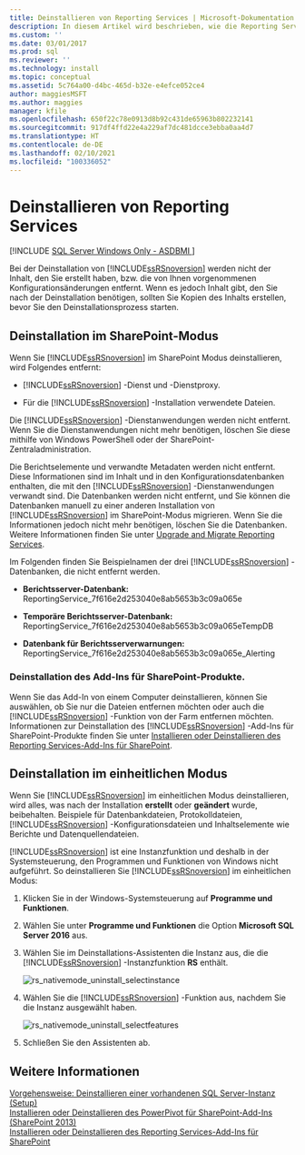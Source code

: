 ```yaml
---
title: Deinstallieren von Reporting Services | Microsoft-Dokumentation
description: In diesem Artikel wird beschrieben, wie die Reporting Services deinstalliert werden. Dabei werden Inhalte, die Sie erstellt haben, oder Konfigurationen, die Sie bearbeitet haben, jedoch nicht entfernt.
ms.custom: ''
ms.date: 03/01/2017
ms.prod: sql
ms.reviewer: ''
ms.technology: install
ms.topic: conceptual
ms.assetid: 5c764a00-d4bc-465d-b32e-e4efce052ce4
author: maggiesMSFT
ms.author: maggies
manager: kfile
ms.openlocfilehash: 650f22c78e0913d8b92c431de65963b802232141
ms.sourcegitcommit: 917df4ffd22e4a229af7dc481dcce3ebba0aa4d7
ms.translationtype: HT
ms.contentlocale: de-DE
ms.lasthandoff: 02/10/2021
ms.locfileid: "100336052"
---
```

# <a name="uninstall-reporting-services"></a>Deinstallieren von Reporting Services
[!INCLUDE [SQL Server Windows Only - ASDBMI ](../../includes/applies-to-version/sql-windows-only-asdbmi.md)]

  Bei der Deinstallation von [!INCLUDE[ssRSnoversion](../../includes/ssrsnoversion-md.md)] werden nicht der Inhalt, den Sie erstellt haben, bzw. die von Ihnen vorgenommenen Konfigurationsänderungen entfernt. Wenn es jedoch Inhalt gibt, den Sie nach der Deinstallation benötigen, sollten Sie Kopien des Inhalts erstellen, bevor Sie den Deinstallationsprozess starten.  
  
## <a name="uninstall-sharepoint-mode"></a>Deinstallation im SharePoint-Modus  
 Wenn Sie [!INCLUDE[ssRSnoversion](../../includes/ssrsnoversion-md.md)] im SharePoint Modus deinstallieren, wird Folgendes entfernt:  
  
-   [!INCLUDE[ssRSnoversion](../../includes/ssrsnoversion-md.md)] -Dienst und -Dienstproxy.  
  
-   Für die [!INCLUDE[ssRSnoversion](../../includes/ssrsnoversion-md.md)] -Installation verwendete Dateien.  
  
 Die [!INCLUDE[ssRSnoversion](../../includes/ssrsnoversion-md.md)] -Dienstanwendungen werden nicht entfernt. Wenn Sie die Dienstanwendungen nicht mehr benötigen, löschen Sie diese mithilfe von Windows PowerShell oder der SharePoint-Zentraladministration.  
  
 Die Berichtselemente und verwandte Metadaten werden nicht entfernt. Diese Informationen sind im Inhalt und in den Konfigurationsdatenbanken enthalten, die mit den [!INCLUDE[ssRSnoversion](../../includes/ssrsnoversion-md.md)] -Dienstanwendungen verwandt sind. Die Datenbanken werden nicht entfernt, und Sie können die Datenbanken manuell zu einer anderen Installation von [!INCLUDE[ssRSnoversion](../../includes/ssrsnoversion-md.md)] im SharePoint-Modus migrieren. Wenn Sie die Informationen jedoch nicht mehr benötigen, löschen Sie die Datenbanken. Weitere Informationen finden Sie unter [Upgrade and Migrate Reporting Services](../../reporting-services/install-windows/upgrade-and-migrate-reporting-services.md).  
  
 Im Folgenden finden Sie Beispielnamen der drei [!INCLUDE[ssRSnoversion](../../includes/ssrsnoversion-md.md)] -Datenbanken, die nicht entfernt werden.  
  
-   **Berichtsserver-Datenbank:** ReportingService_7f616e2d253040e8ab5653b3c09a065e  
  
-   **Temporäre Berichtsserver-Datenbank:** ReportingService_7f616e2d253040e8ab5653b3c09a065eTempDB  
  
-   **Datenbank für Berichtsserverwarnungen:** ReportingService_7f616e2d253040e8ab5653b3c09a065e_Alerting  
  
### <a name="uninstall-the-add-in-for-sharepoint-products"></a>Deinstallation des Add-Ins für SharePoint-Produkte.  
 Wenn Sie das Add-In von einem Computer deinstallieren, können Sie auswählen, ob Sie nur die Dateien entfernen möchten oder auch die [!INCLUDE[ssRSnoversion](../../includes/ssrsnoversion-md.md)] -Funktion von der Farm entfernen möchten. Informationen zur Deinstallation des [!INCLUDE[ssRSnoversion](../../includes/ssrsnoversion-md.md)] -Add-Ins für SharePoint-Produkte finden Sie unter [Installieren oder Deinstallieren des Reporting Services-Add-Ins für SharePoint](../../reporting-services/install-windows/install-or-uninstall-the-reporting-services-add-in-for-sharepoint.md).  
  
## <a name="uninstall-native-mode"></a>Deinstallation im einheitlichen Modus  
 Wenn Sie [!INCLUDE[ssRSnoversion](../../includes/ssrsnoversion-md.md)] im einheitlichen Modus deinstallieren, wird alles, was nach der Installation **erstellt** oder **geändert** wurde, beibehalten. Beispiele für Datenbankdateien, Protokolldateien, [!INCLUDE[ssRSnoversion](../../includes/ssrsnoversion-md.md)] -Konfigurationsdateien und Inhaltselemente wie Berichte und Datenquellendateien.  
  
 [!INCLUDE[ssRSnoversion](../../includes/ssrsnoversion-md.md)] ist eine Instanzfunktion und deshalb in der Systemsteuerung, den Programmen und Funktionen von Windows nicht aufgeführt. So deinstallieren Sie [!INCLUDE[ssRSnoversion](../../includes/ssrsnoversion-md.md)] im einheitlichen Modus:  
  
1.  Klicken Sie in der Windows-Systemsteuerung auf **Programme und Funktionen**.  
  
2.  Wählen Sie unter **Programme und Funktionen** die Option **Microsoft SQL Server 2016** aus.  
  
3.  Wählen Sie im Deinstallations-Assistenten die Instanz aus, die die [!INCLUDE[ssRSnoversion](../../includes/ssrsnoversion-md.md)] -Instanzfunktion **RS** enthält.  
  
     ![rs_nativemode_uninstall_selectinstance](../../sql-server/install/media/rs-nativemode-uninstall-selectinstance.gif "rs_nativemode_uninstall_selectinstance")  
  
4.  Wählen Sie die [!INCLUDE[ssRSnoversion](../../includes/ssrsnoversion-md.md)] -Funktion aus, nachdem Sie die Instanz ausgewählt haben.  
  
     ![rs_nativemode_uninstall_selectfeatures](../../sql-server/install/media/rs-nativemode-uninstall-selectfeatures.gif "rs_nativemode_uninstall_selectfeatures")  
  
5.  Schließen Sie den Assistenten ab.  
  
## <a name="see-also"></a>Weitere Informationen  
 [Vorgehensweise: Deinstallieren einer vorhandenen SQL Server-Instanz &#40;Setup&#41;](../../sql-server/install/uninstall-an-existing-instance-of-sql-server-setup.md)   
 [Installieren oder Deinstallieren des PowerPivot für SharePoint-Add-Ins &#40;SharePoint 2013&#41;](/analysis-services/instances/install-windows/install-or-uninstall-the-power-pivot-for-sharepoint-add-in-sharepoint-2013)   
 [Installieren oder Deinstallieren des Reporting Services-Add-Ins für SharePoint](../../reporting-services/install-windows/install-or-uninstall-the-reporting-services-add-in-for-sharepoint.md)  
  
